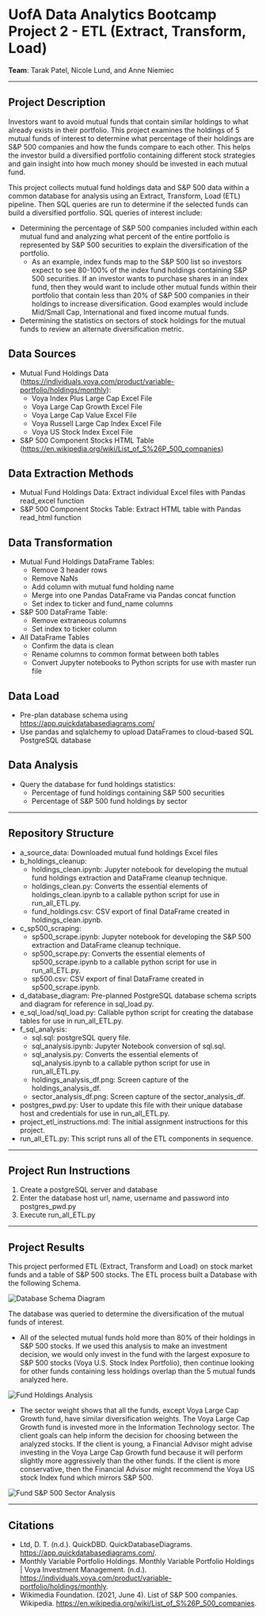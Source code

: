 # UofA Data Analytics Bootcamp Project 2 - ETL (Extract, Transform, Load)

**Team**:  Tarak Patel, Nicole Lund, and Anne Niemiec

-----

## Project Description

Investors want to avoid mutual funds that contain similar holdings to what already exists in their portfolio. This project examines the holdings of 5 mutual funds of interest to determine what percentage of their holdings are S&P 500 companies and how the funds compare to each other.  This helps the investor build a diversified portfolio containing different stock strategies and gain insight into how much money should be invested in each mutual fund. 

This project collects mutual fund holdings data and S&P 500 data within a common database for analysis using an Extract, Transform, Load (ETL) pipeline.  Then SQL queries are run to determine if the selected funds can build a diversified portfolio.  SQL queries of interest include:
* Determining the percentage of S&P 500 companies included within each mutual fund and analyzing what percent of the entire portfolio is represented by S&P 500 securities to explain the diversification of the portfolio.
    * As an example, index funds map to the S&P 500 list so investors expect to see 80-100% of the index fund holdings containing S&P 500 securities. If an investor wants to purchase shares in an index fund, then they would want to include other mutual funds within their portfolio that contain less than 20% of S&P 500 companies in their holdings to increase diversification. Good examples would include Mid/Small Cap, International and fixed income mutual funds.
* Determining the statistics on sectors of stock holdings for the mutual funds to review an alternate diversification metric.

## Data Sources
* Mutual Fund Holdings Data (https://individuals.voya.com/product/variable-portfolio/holdings/monthly):  
    * Voya Index Plus Large Cap Excel File
    * Voya Large Cap Growth Excel File
    * Voya Large Cap Value Excel File
    * Voya Russell Large Cap Index Excel File
    * Voya US Stock Index Excel File
* S&P 500 Component Stocks HTML Table (https://en.wikipedia.org/wiki/List_of_S%26P_500_companies) 

## Data Extraction Methods
* Mutual Fund Holdings Data: Extract individual Excel files with Pandas read_excel function
* S&P 500 Component Stocks Table: Extract HTML table with Pandas read_html function

## Data Transformation
* Mutual Fund Holdings DataFrame Tables: 
    * Remove 3 header rows
    * Remove NaNs
    * Add column with mutual fund holding name
    * Merge into one Pandas DataFrame via Pandas concat function
    * Set index to ticker and fund_name columns
* S&P 500  DataFrame Table:
    * Remove extraneous columns
    * Set index to ticker column
* All  DataFrame Tables
    * Confirm the data is clean
    * Rename columns to common format between both tables
    * Convert Jupyter notebooks to Python scripts for use with master run file

## Data Load
* Pre-plan database schema using https://app.quickdatabasediagrams.com/
* Use pandas and sqlalchemy to upload DataFrames to cloud-based SQL PostgreSQL database

## Data Analysis
* Query the database for fund holdings statistics:
    * Percentage of fund holdings containing S&P 500 securities
    * Percentage of S&P 500 fund holdings by sector

-----

## Repository Structure
* a_source_data: Downloaded mutual fund holdings Excel files
* b_holdings_cleanup: 
    * holdings_clean.ipynb: Jupyter notebook for developing the mutual fund holdings extraction and DataFrame cleanup technique.
    * holdings_clean.py: Converts the essential elements of holdings_clean.ipynb to a callable python script for use in run_all_ETL.py.
    * fund_holdings.csv: CSV export of final DataFrame created in holdings_clean.ipynb.
* c_sp500_scraping:  
    * sp500_scrape.ipynb: Jupyter notebook for developing the S&P 500 extraction and DataFrame cleanup technique.
    * sp500_scrape.py: Converts the essential elements of sp500_scrape.ipynb to a callable python script for use in run_all_ETL.py.
    * sp500.csv: CSV export of final DataFrame created in sp500_scrape.ipynb.
* d_database_diagram: Pre-planned PostgreSQL database schema scripts and diagram for reference in sql_load.py.
* e_sql_load/sql_load.py: Callable python script for creating the database tables for use in run_all_ETL.py.
* f_sql_analysis: 
    * sql.sql: postgreSQL query file.
    * sql_analysis.ipynb: Jupyter Notebook conversion of sql.sql.
    * sql_analysis.py: Converts the essential elements of sql_analysis.ipynb to a callable python script for use in run_all_ETL.py.
    * holdings_analysis_df.png: Screen capture of the holdings_analysis_df.
    * sector_analysis_df.png: Screen capture of the sector_analysis_df.
* postgres_pwd.py: User to update this file with their unique database host and credentials for use in run_all_ETL.py.
* project_etl_instructions.md: The initial assignment instructions for this project.
* run_all_ETL.py: This script runs all of the ETL components in sequence.

-----

## Project Run Instructions
1. Create a postgreSQL server and database
2. Enter the database host url, name, username and password into postgres_pwd.py
3. Execute run_all_ETL.py

-----

## Project Results
This project performed ETL (Extract, Transform and Load) on stock market funds and a table of S&P 500 stocks.  The ETL process built a Database with the following Schema. 

![Database Schema Diagram](d_database_diagram/Database_diagram.PNG)

The database was queried to determine the diversification of the mutual funds of interest.

* All of the selected mutual funds hold more than 80% of their holdings in S&P 500 stocks. If we used this analysis to make an investment decision, we would only invest in the fund with the largest exposure to S&P 500 stocks (Voya U.S. Stock Index Portfolio), then continue looking for other funds containing less holdings overlap than the 5 mutual funds analyzed here.
 
![Fund Holdings Analysis](f_sql_analysis/holdings_analysis_df.png)

* The sector weight shows that all the funds, except Voya Large Cap Growth fund, have similar diversification weights. The Voya Large Cap Growth fund is invested more in the Information Technology sector.  The client goals can help inform the decision for choosing between the analyzed stocks.  If the client is young, a Financial Advisor might advise investing in the Voya Large Cap Growth fund because it will perform slightly more aggressively than the other funds.  If the client is more conservative, then the Financial Advisor might recommend the Voya US stock Index fund which mirrors S&P 500. 

![Fund S&P 500 Sector Analysis](f_sql_analysis/sector_analysis_df.png)

-----

## Citations
* Ltd, D. T. (n.d.). QuickDBD. QuickDatabaseDiagrams. https://app.quickdatabasediagrams.com/. 
* Monthly Variable Portfolio Holdings. Monthly Variable Portfolio Holdings | Voya Investment Management. (n.d.). https://individuals.voya.com/product/variable-portfolio/holdings/monthly.
* Wikimedia Foundation. (2021, June 4). List of S&amp;P 500 companies. Wikipedia. https://en.wikipedia.org/wiki/List_of_S%26P_500_companies. 